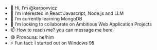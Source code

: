 - 👋 Hi, I’m @karpovvicz
- 👀 I’m interested in React Javascript, Node.js and LLM
- 🌱 I’m currently learning MongoDB
- 💞️ I’m looking to collaborate on Ambitious Web Application Projects
- 📫 How to reach me? you can message me here 
- 😄 Pronouns: he/him
- ⚡ Fun fact: I started out on Windows 95

<!---
karpovvicz/karpovvicz is a ✨ special ✨ repository because its `README.md` (this file) appears on your GitHub profile.
You can click the Preview link to take a look at your changes.
--->

